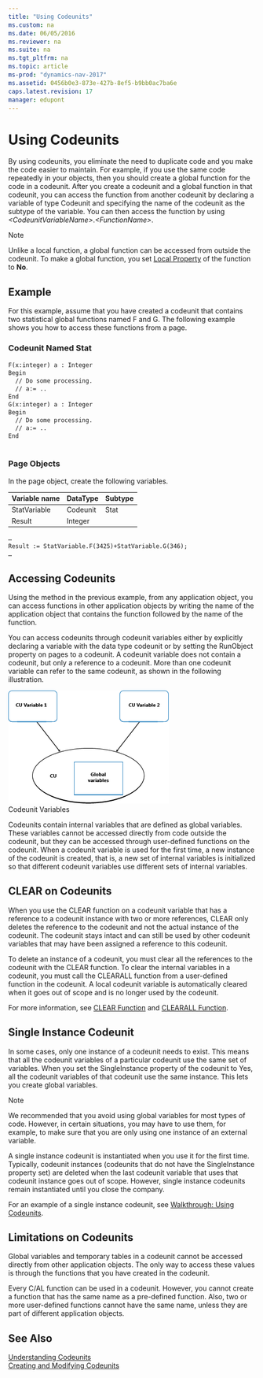 ```yaml
---
title: "Using Codeunits"
ms.custom: na
ms.date: 06/05/2016
ms.reviewer: na
ms.suite: na
ms.tgt_pltfrm: na
ms.topic: article
ms-prod: "dynamics-nav-2017"
ms.assetid: 0456b0e3-873e-427b-8ef5-b9bb0ac7ba6e
caps.latest.revision: 17
manager: edupont
---
```

# Using Codeunits
By using codeunits, you eliminate the need to duplicate code and you make the code easier to maintain. For example, if you use the same code repeatedly in your objects, then you should create a global function for the code in a codeunit. After you create a codeunit and a global function in that codeunit, you can access the function from another codeunit by declaring a variable of type Codeunit and specifying the name of the codeunit as the subtype of the variable. You can then access the function by using *\<CodeunitVariableName\>*.*\<FunctionName\>*.  
  
> [!NOTE]  
>  Unlike a local function, a global function can be accessed from outside the codeunit. To make a global function, you set [Local Property](Local-Property.md) of the function to **No**.  
  
## Example  
 For this example, assume that you have created a codeunit that contains two statistical global functions named F and G. The following example shows you how to access these functions from a page.  
  
### Codeunit Named Stat  
  
```  
F(x:integer) a : Integer  
Begin  
  // Do some processing.  
  // a:= ..  
End  
G(x:integer) a : Integer  
Begin  
  // Do some processing.  
  // a:= ..  
End  
  
```  
  
### Page Objects  
 In the page object, create the following variables.  
  
|Variable name|DataType|Subtype|  
|-------------------|--------------|-------------|  
|StatVariable|Codeunit|Stat|  
|Result|Integer||  
  
```  
…  
Result := StatVariable.F(3425)+StatVariable.G(346);  
…  
```  
  
## Accessing Codeunits  
 Using the method in the previous example, from any application object, you can access functions in other application objects by writing the name of the application object that contains the function followed by the name of the function.  
  
 You can access codeunits through codeunit variables either by explicitly declaring a variable with the data type codeunit or by setting the RunObject property on pages to a codeunit. A codeunit variable does not contain a codeunit, but only a reference to a codeunit. More than one codeunit variable can refer to the same codeunit, as shown in the following illustration.  
  
 ![Codeunit variables](media/NAVCodeunitVariables.png "NAVCodeunitVariables")  
Codeunit Variables  
  
 Codeunits contain internal variables that are defined as global variables. These variables cannot be accessed directly from code outside the codeunit, but they can be accessed through user\-defined functions on the codeunit. When a codeunit variable is used for the first time, a new instance of the codeunit is created, that is, a new set of internal variables is initialized so that different codeunit variables use different sets of internal variables.  
  
## CLEAR on Codeunits  
 When you use the CLEAR function on a codeunit variable that has a reference to a codeunit instance with two or more references, CLEAR only deletes the reference to the codeunit and not the actual instance of the codeunit. The codeunit stays intact and can still be used by other codeunit variables that may have been assigned a reference to this codeunit.  
  
 To delete an instance of a codeunit, you must clear all the references to the codeunit with the CLEAR function. To clear the internal variables in a codeunit, you must call the CLEARALL function from a user\-defined function in the codeunit. A local codeunit variable is automatically cleared when it goes out of scope and is no longer used by the codeunit.  
  
 For more information, see [CLEAR Function](CLEAR-Function.md) and [CLEARALL Function](CLEARALL-Function.md).  
  
## Single Instance Codeunit  
 In some cases, only one instance of a codeunit needs to exist. This means that all the codeunit variables of a particular codeunit use the same set of variables. When you set the SingleInstance property of the codeunit to Yes, all the codeunit variables of that codeunit use the same instance. This lets you create global variables.  
  
> [!NOTE]  
>  We recommended that you avoid using global variables for most types of code. However, in certain situations, you may have to use them, for example, to make sure that you are only using one instance of an external variable.  
  
 A single instance codeunit is instantiated when you use it for the first time. Typically, codeunit instances \(codeunits that do not have the SingleInstance property set\) are deleted when the last codeunit variable that uses that codeunit instance goes out of scope. However, single instance codeunits remain instantiated until you close the company.  
  
 For an example of a single instance codeunit, see [Walkthrough: Using Codeunits](Walkthrough:%20Using%20Codeunits.md).  
  
## Limitations on Codeunits  
 Global variables and temporary tables in a codeunit cannot be accessed directly from other application objects. The only way to access these values is through the functions that you have created in the codeunit.  
  
 Every C\/AL function can be used in a codeunit. However, you cannot create a function that has the same name as a pre\-defined function. Also, two or more user\-defined functions cannot have the same name, unless they are part of different application objects.  
  
## See Also  
 [Understanding Codeunits](Understanding-Codeunits.md)   
 [Creating and Modifying Codeunits](Creating-and-Modifying-Codeunits.md)